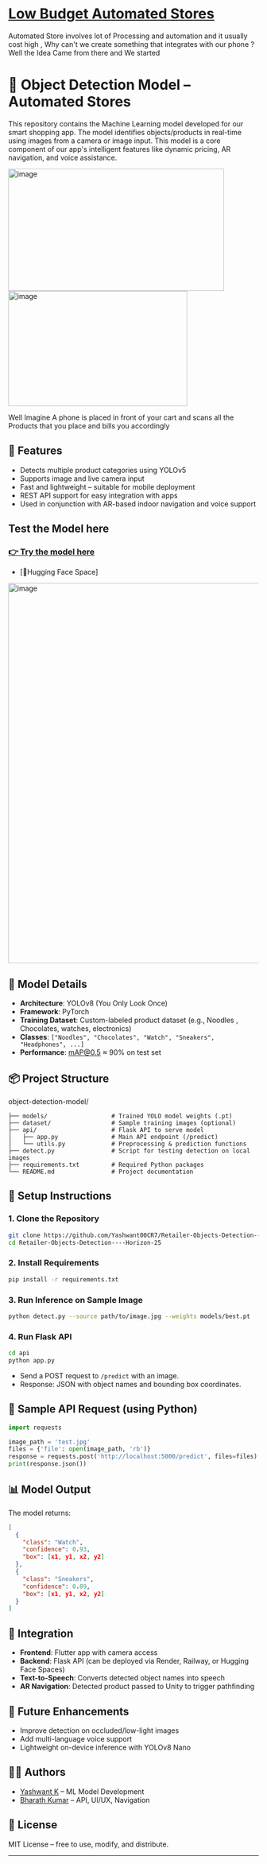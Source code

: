 # [Low Budget Automated Stores](https://github.com/bharath-2634/SAR)

Automated Store involves lot of Processing and automation and it usually cost high , Why can't we create something that integrates with our phone ? Well the Idea Came from there and We started

# 🛒 Object Detection Model – Automated Stores

This repository contains the Machine Learning model developed for our smart shopping app. The model identifies objects/products in real-time using images from a camera or image input. This model is a core component of our app's intelligent features like dynamic pricing, AR navigation, and voice assistance.

<img width="434" height="246" alt="image" src="https://github.com/user-attachments/assets/46d169f5-30c9-49e5-a8b2-f247f3145962"/>
<img width="360" height="232" alt="image" src="https://github.com/user-attachments/assets/a8523a2b-f9d6-4db5-8144-6833e3a3a47f" />

Well Imagine A phone is placed in front of your cart and scans all the Products that you place and bills you accordingly

## 🚀 Features

- Detects multiple product categories using YOLOv5
- Supports image and live camera input
- Fast and lightweight – suitable for mobile deployment
- REST API support for easy integration with apps
- Used in conjunction with AR-based indoor navigation and voice support

## Test the Model here
### [👉 Try the model here](https://huggingface.co/spaces/Yash030/my-yolo-app) 
* [🔗Hugging Face Space]

<img width="1600" height="765" alt="image" src="https://github.com/user-attachments/assets/0009232c-4bda-41ba-b705-7ff14cdce25b" />



## 🧠 Model Details

- **Architecture**: YOLOv8 (You Only Look Once)
- **Framework**: PyTorch
- **Training Dataset**: Custom-labeled product dataset (e.g., Noodles , Chocolates, watches, electronics)
- **Classes**: `["Noodles", "Chocolates", "Watch", "Sneakers", "Headphones", ...]`
- **Performance**: mAP@0.5 ≈ 90% on test set

## 📦 Project Structure



object-detection-model/
```
├── models/                  # Trained YOLO model weights (.pt)
├── dataset/                 # Sample training images (optional)
├── api/                     # Flask API to serve model
│   ├── app.py               # Main API endpoint (/predict)
│   └── utils.py             # Preprocessing & prediction functions
├── detect.py                # Script for testing detection on local images
├── requirements.txt         # Required Python packages
└── README.md                # Project documentation

```

## 🔧 Setup Instructions

### 1. Clone the Repository

```bash
git clone https://github.com/Yashwant00CR7/Retailer-Objects-Detection----Horizon-25.git
cd Retailer-Objects-Detection----Horizon-25
```

### 2. Install Requirements

```bash
pip install -r requirements.txt
```

### 3. Run Inference on Sample Image

```bash
python detect.py --source path/to/image.jpg --weights models/best.pt
```

### 4. Run Flask API

```bash
cd api
python app.py
```

* Send a POST request to `/predict` with an image.
* Response: JSON with object names and bounding box coordinates.

## 🧪 Sample API Request (using Python)

```python
import requests

image_path = 'test.jpg'
files = {'file': open(image_path, 'rb')}
response = requests.post('http://localhost:5000/predict', files=files)
print(response.json())
```

## 📊 Model Output

The model returns:

```json
[
  {
    "class": "Watch",
    "confidence": 0.93,
    "box": [x1, y1, x2, y2]
  },
  {
    "class": "Sneakers",
    "confidence": 0.89,
    "box": [x1, y1, x2, y2]
  }
]
```

## 📱 Integration

* **Frontend**: Flutter app with camera access
* **Backend**: Flask API (can be deployed via Render, Railway, or Hugging Face Spaces)
* **Text-to-Speech**: Converts detected object names into speech
* **AR Navigation**: Detected product passed to Unity to trigger pathfinding

## 📌 Future Enhancements

* Improve detection on occluded/low-light images
* Add multi-language voice support
* Lightweight on-device inference with YOLOv8 Nano

## 🧑‍💻 Authors

* [Yashwant K](https://github.com/Yashwant00CR7/) – ML Model Development
* [Bharath Kumar](https://github.com/bharath-2634) – API, UI/UX, Navigation

## 📜 License

MIT License – free to use, modify, and distribute.

---

